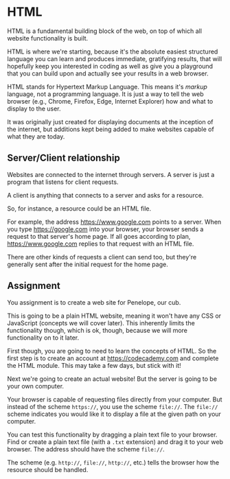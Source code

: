 # HTML

HTML is a fundamental building block of the web, on top of which all website functionality is built.

HTML is where we're starting, because it's the absolute easiest structured language you can learn and produces immediate, gratifying results, that will hopefully keep you interested in coding as well as give you a playground that you can build upon and actually see your results in a web browser.

HTML stands for Hypertext Markup Language. This means it's  *markup* language, not a programming language. It is just a way to tell the web browser (e.g., Chrome, Firefox, Edge, Internet Explorer) how and what to display to the user.

It was originally just created for displaying documents at the inception of the internet, but additions kept being added to make websites capable of what they are today.

## Server/Client relationship

Websites are connected to the internet through servers. A server is just a program that listens for client requests.

A client is anything that connects to a server and asks for a resource.

So, for instance, a resource could be an HTML file.

For example, the address https://www.google.com points to a server. When you type https://google.com into your browser, your browser sends a request to that server's home page. If all goes according to plan, https://www.google.com replies to that request with an HTML file.

There are other kinds of requests a client can send too, but they're generally sent after the initial request for the home page.

## Assignment

You assignment is to create a web site for Penelope, our cub.

This is going to be a plain HTML website, meaning it won't have any CSS or JavaScript (concepts we will cover later). This inherently limits the functionality though, which is ok, though, because we will more functionality on  to it later.

First though, you are going to need to learn the concepts of HTML. So the first step is to create an account at https://codecademy.com  and complete the HTML module. This may take a few days, but stick with it!

Next we're going to create an actual website! But the server is going to be your own computer.

Your browser is capable of requesting files directly from your computer. But instead of the scheme `https://`, you use the scheme `file://`. The `file://` scheme indicates you would like it to display a file at the given path on your computer.

You can test this functionality by dragging a plain text file to your browser. Find or create a plain text file (with a `.txt` extension) and drag it to your web browser. The address should have the scheme `file://`.



The scheme (e.g. `http://`, `file://`, `http://`, etc.) tells the browser how the resource should be handled.
